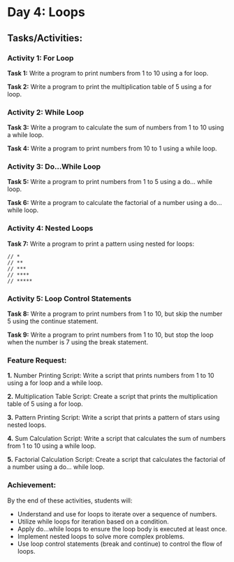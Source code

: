 # Day 4: Loops

## Tasks/Activities:

### Activity 1: For Loop

**Task 1:** Write a program to print numbers from 1 to 10 using a for loop.

**Task 2:** Write a program to print the multiplication table of 5 using a for loop.

### Activity 2: While Loop

**Task 3:** Write a program to calculate the sum of numbers from 1 to 10 using a while loop.

**Task 4:** Write a program to print numbers from 10 to 1 using a while loop.

### Activity 3: Do...While Loop

**Task 5:** Write a program to print numbers from 1 to 5 using a do... while loop.

**Task 6:** Write a program to calculate the factorial of a number using a do... while loop.

### Activity 4: Nested Loops

**Task 7:** Write a program to print a pattern using nested for loops:

    // *
    // **
    // ***
    // ****
    // *****

### Activity 5: Loop Control Statements

**Task 8:** Write a program to print numbers from 1 to 10, but skip the number 5 using the continue statement.

**Task 9:** Write a program to print numbers from 1 to 10, but stop the loop when the number is 7 using the break statement.

### Feature Request:

**1.** Number Printing Script: Write a script that prints numbers from 1 to 10 using a for loop and a while loop.

**2.** Multiplication Table Script: Create a script that prints the multiplication table of 5 using a for loop.

**3.** Pattern Printing Script: Write a script that prints a pattern of stars using nested loops.

**4.** Sum Calculation Script: Write a script that calculates the sum of numbers from 1 to 10 using a while loop.

**5.** Factorial Calculation Script: Create a script that calculates the factorial of a number using a do... while loop.

### Achievement:

By the end of these activities, students will:

- Understand and use for loops to iterate over a sequence of numbers.
- Utilize while loops for iteration based on a condition.
- Apply do...while loops to ensure the loop body is executed at least once.
- Implement nested loops to solve more complex problems.
- Use loop control statements (break and continue) to control the flow of loops.

